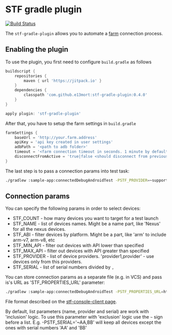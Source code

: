 # STF gradle plugin

[![Build Status](https://travis-ci.org/e13mort/STF-gradle-plugin.svg?branch=master)](https://travis-ci.org/e13mort/STF-gradle-plugin)

The `stf-gradle-plugin` allows you to automate a [farm](https://openstf.io/) connection process. 

## Enabling the plugin

To use the plugin, you first need to configure `build.gradle` as follows
``` groovy
buildscript {
    repositories {
        maven { url 'https://jitpack.io' }
    }
    dependencies {
        classpath 'com.github.e13mort:stf-gradle-plugin:0.4.0'
    }
}

apply plugin: 'stf-gradle-plugin'
```

After that, you have to setup the farm settings in `build.gradle`
```groovy
farmSettings {
    baseUrl = 'http://your.farm.address'
    apiKey = 'api key created in user settings'
    adbPath = '<path to adb folder>'
    timeout = '<farm connection timeout in seconds. 1 minute by default>'
    disconnectFromActive = 'true|false <should disconnect from previously connected or from all connected devices; false by default>'
}
```

The last step is to pass a connection params into test task:
 ```bash
 ./gradlew :sample-app:connectedDebugAndroidTest -PSTF_PROVIDER=~support -PSTF_COUNT=5 -PSTF_MIN_API=21
 ```
 
## Connection params
You can specify the following params in order to select devices:
- STF_COUNT - how many devices you want to target for a test launch
- STF_NAME - list of devices names. Might be a name part, like 'Nexus' for all the nexus devices. 
- STF_ABI - filter devices by platform. Might be a part, like 'arm' to include arm-v7, arm-v8, etc
- STF_MIN_API - filter out devices with API lower than specified
- STF_MAX_API - filter out devices with API greater than specified
- STF_PROVIDER - list of device providers. 'provider1,provider' - use devices only from this providers.
- STF_SERIAL - list of serial numbers divided by `,`

You can store connection params as a separate file (e.g. in VCS) and pass is's URL as 'STF_PROPERTIES_URL' parameter:
 ```bash
 ./gradlew :sample-app:connectedDebugAndroidTest -PSTF_PROPERTIES_URL=http://you-server/sample_params.json
 ```
 File format described on the [stf-console-client page](https://github.com/e13mort/stf-console-client#store-connection-parameters-in-a-file).

By default, list parameters (name, provider and serial) are work with 'inclusion' logic. 
To use this parameter with 'exclusion' logic use the `~` sign before a list. 
E.g. -PSTF_SERIAL='~AA,BB' will keep all devices except the ones with serial numbers 'AA' and 'BB'        